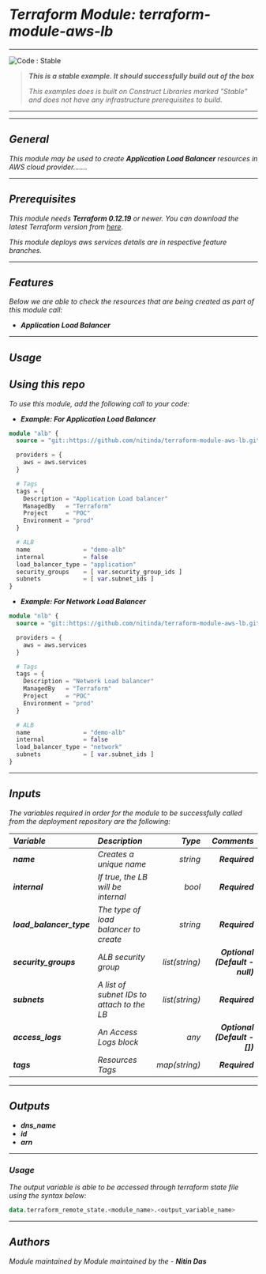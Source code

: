 # _Terraform Module: terraform-module-aws-lb_


<!--BEGIN STABILITY BANNER-->
---

![_Code : Stable_](https://img.shields.io/badge/Code-Stable-brightgreen?style=for-the-badge&logo=github)

> **_This is a stable example. It should successfully build out of the box_**
>
> _This examples does is built on Construct Libraries marked "Stable" and does not have any infrastructure prerequisites to build._

---
<!--END STABILITY BANNER-->

---

## _General_

_This module may be used to create_ **_Application Load Balancer_** _resources in AWS cloud provider......._

---


## _Prerequisites_

_This module needs_ **_Terraform 0.12.19_** _or newer._
_You can download the latest Terraform version from_ [_here_](https://www.terraform.io/downloads.html).

_This module deploys aws services details are in respective feature branches._


---

## _Features_

_Below we are able to check the resources that are being created as part of this module call:_


* **_Application Load Balancer_**



---

## _Usage_

## _Using this repo_

_To use this module, add the following call to your code:_


* **_Example: For Application Load Balancer_**

```tf
module "alb" {
  source = "git::https://github.com/nitinda/terraform-module-aws-lb.git?ref=master"

  providers = {
    aws = aws.services
  }

  # Tags
  tags = {
    Description = "Application Load balancer"
    ManagedBy   = "Terraform"
    Project     = "POC"
    Environment = "prod"
  }

  # ALB
  name               = "demo-alb"
  internal           = false
  load_balancer_type = "application"
  security_groups    = [ var.security_group_ids ]
  subnets            = [ var.subnet_ids ]
}

```

* **_Example: For Network Load Balancer_**

```tf
module "nlb" {
  source = "git::https://github.com/nitinda/terraform-module-aws-lb.git?ref=master"

  providers = {
    aws = aws.services
  }

  # Tags
  tags = {
    Description = "Network Load balancer"
    ManagedBy   = "Terraform"
    Project     = "POC"
    Environment = "prod"
  }

  # ALB
  name               = "demo-alb"
  internal           = false
  load_balancer_type = "network"
  subnets            = [ var.subnet_ids ]
}

```

---

## _Inputs_

_The variables required in order for the module to be successfully called from the deployment repository are the following:_


|**_Variable_** | **_Description_** | **_Type_** | **_Comments_** |
|:----|:----|-----:|-----:|
| **_name_** | _Creates a unique name_ | _string_ | **_Required_** |
| **_internal_** | _If true, the LB will be internal_ | _bool_ | **_Required_** |
| **_load\_balancer\_type_** | _The type of load balancer to create_ | _string_ | **_Required_** |
| **_security\_groups_** | _ALB security group_ | _list(string)_ | **_Optional (Default - null)_** |
| **_subnets_** | _A list of subnet IDs to attach to the LB_ | _list(string)_ | **_Required_** |
| **_access\_logs_** | _An Access Logs block_ | _any_ | **_Optional (Default - [])_** |
| **_tags_** | _Resources Tags_ | _map(string)_ | **_Required_** |


---


## _Outputs_

* **_dns\_name_**
* **_id_**
* **_arn_**

---


### _Usage_


_The output variable is able to be accessed through terraform state file using the syntax below:_

```tf
data.terraform_remote_state.<module_name>.<output_variable_name>
```

---

## _Authors_
_Module maintained by Module maintained by the -_ **_Nitin Das_**